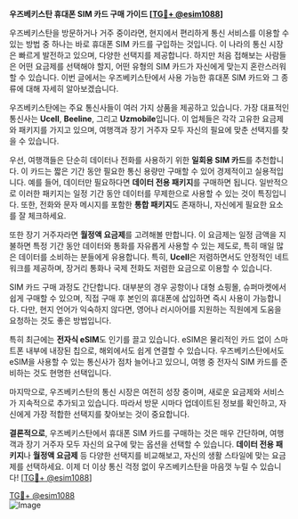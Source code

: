 **우즈베키스탄 휴대폰 SIM 카드 구매 가이드 [[TG💪+ @esim1088](https://t.me/s/esim1088)]**

우즈베키스탄을 방문하거나 거주 중이라면, 현지에서 편리하게 통신 서비스를 이용할 수 있는 방법 중 하나는 바로 휴대폰 SIM 카드를 구입하는 것입니다. 이 나라의 통신 시장은 빠르게 발전하고 있으며, 다양한 선택지를 제공합니다. 하지만 처음 접해보는 사람들은 어떤 요금제를 선택해야 할지, 어떤 유형의 SIM 카드가 자신에게 맞는지 혼란스러워할 수 있습니다. 이번 글에서는 우즈베키스탄에서 사용 가능한 휴대폰 SIM 카드와 그 종류에 대해 자세히 알아보겠습니다.

우즈베키스탄에는 주요 통신사들이 여러 가지 상품을 제공하고 있습니다. 가장 대표적인 통신사는 **Ucell**, **Beeline**, 그리고 **Uzmobile**입니다. 이 업체들은 각각 고유한 요금제와 패키지를 가지고 있으며, 여행객과 장기 거주자 모두 자신의 필요에 맞춘 선택지를 찾을 수 있습니다. 

우선, 여행객들은 단순히 데이터나 전화를 사용하기 위한 **일회용 SIM 카드**를 추천합니다. 이 카드는 짧은 기간 동안 필요한 통신 용량만 구매할 수 있어 경제적이고 실용적입니다. 예를 들어, 데이터만 필요하다면 **데이터 전용 패키지**를 구매하면 됩니다. 일반적으로 이러한 패키지는 일정 기간 동안 데이터를 무제한으로 사용할 수 있는 것이 특징입니다. 또한, 전화와 문자 메시지를 포함한 **통합 패키지**도 존재하니, 자신에게 필요한 요소를 잘 체크하세요.

또한 장기 거주자라면 **월정액 요금제**를 고려해볼 만합니다. 이 요금제는 일정 금액을 지불하면 특정 기간 동안 데이터와 통화를 자유롭게 사용할 수 있는 제도로, 특히 매일 많은 데이터를 소비하는 분들에게 유용합니다. 특히, **Ucell**은 저렴하면서도 안정적인 네트워크를 제공하며, 장거리 통화나 국제 전화도 저렴한 요금으로 이용할 수 있습니다.

SIM 카드 구매 과정도 간단합니다. 대부분의 경우 공항이나 대형 쇼핑몰, 슈퍼마켓에서 쉽게 구매할 수 있으며, 직접 구매 후 본인의 휴대폰에 삽입하면 즉시 사용이 가능합니다. 다만, 현지 언어가 익숙하지 않다면, 영어나 러시아어를 지원하는 직원에게 도움을 요청하는 것도 좋은 방법입니다.

특히 최근에는 **전자식 eSIM**도 인기를 끌고 있습니다. eSIM은 물리적인 카드 없이 스마트폰 내부에 내장된 칩으로, 해외에서도 쉽게 연결할 수 있습니다. 우즈베키스탄에서도 eSIM을 사용할 수 있는 통신사가 점차 늘어나고 있으니, 여행 중 전자식 SIM 카드를 준비하는 것도 현명한 선택입니다.

마지막으로, 우즈베키스탄의 통신 시장은 여전히 성장 중이며, 새로운 요금제와 서비스가 지속적으로 추가되고 있습니다. 따라서 방문 시마다 업데이트된 정보를 확인하고, 자신에게 가장 적합한 선택지를 찾아보는 것이 중요합니다.

**결론적으로**, 우즈베키스탄에서 휴대폰 SIM 카드를 구매하는 것은 매우 간단하며, 여행객과 장기 거주자 모두 자신의 요구에 맞는 옵션을 선택할 수 있습니다. **데이터 전용 패키지**나 **월정액 요금제** 등 다양한 선택지를 비교해보고, 자신의 생활 스타일에 맞는 요금제를 선택하세요. 이제 더 이상 통신 걱정 없이 우즈베키스탄을 마음껏 누릴 수 있습니다! [[TG💪+ @esim1088](https://t.me/s/esim1088)]

[TG💪+ @esim1088](https://t.me/s/esim1088)  
![Image](https://i.postimg.cc/Y0z9fWf4/image.png)